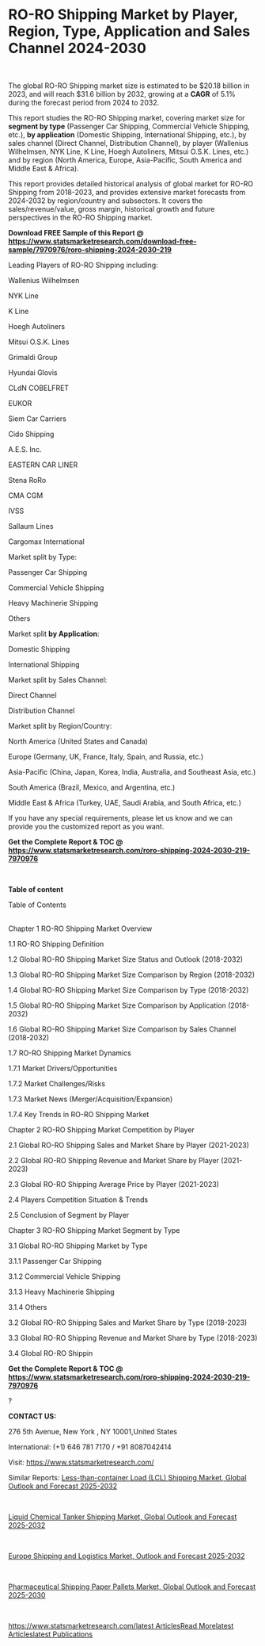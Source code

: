 <h1>RO-RO Shipping Market by Player, Region, Type, Application and Sales Channel 2024-2030</h1><br/><p>The global RO-RO Shipping market size is estimated to be $20.18 billion in 2023, and will reach $31.6 billion by 2032, growing at a <strong>CAGR</strong> of 5.1% during the forecast period from 2024 to 2032.</p>
 
 
 
 <p>This report studies the RO-RO Shipping market, covering market size for <strong>segment by type</strong> (Passenger Car Shipping, Commercial Vehicle Shipping, etc.), <strong>by application</strong> (Domestic Shipping, International Shipping, etc.), by sales channel (Direct Channel, Distribution Channel), by player (Wallenius Wilhelmsen, NYK Line, K Line, Hoegh Autoliners, Mitsui O.S.K. Lines, etc.) and by region (North America, Europe, Asia-Pacific, South America and Middle East & Africa).</p>
 
 
 
 <p>This report provides detailed historical analysis of global market for RO-RO Shipping from 2018-2023, and provides extensive market forecasts from 2024-2032 by region/country and subsectors. It covers the sales/revenue/value, gross margin, historical growth and future perspectives in the RO-RO Shipping market.</p>
 
 
 
 <p><strong>Download FREE Sample of this Report @ <a href="https://www.statsmarketresearch.com/download-free-sample/7970976/roro-shipping-2024-2030-219">https://www.statsmarketresearch.com/download-free-sample/7970976/roro-shipping-2024-2030-219</a></strong></p>
 
 
 
 <p>Leading Players of RO-RO Shipping including:</p>
 
 
 
 <p>Wallenius Wilhelmsen</p>
 
 
 
 <p>NYK Line</p>
 
 
 
 <p>K Line</p>
 
 
 
 <p>Hoegh Autoliners</p>
 
 
 
 <p>Mitsui O.S.K. Lines</p>
 
 
 
 <p>Grimaldi Group</p>
 
 
 
 <p>Hyundai Glovis</p>
 
 
 
 <p>CLdN COBELFRET</p>
 
 
 
 <p>EUKOR</p>
 
 
 
 <p>Siem Car Carriers</p>
 
 
 
 <p>Cido Shipping</p>
 
 
 
 <p>A.E.S. Inc.</p>
 
 
 
 <p>EASTERN CAR LINER</p>
 
 
 
 <p>Stena RoRo</p>
 
 
 
 <p>CMA CGM</p>
 
 
 
 <p>IVSS</p>
 
 
 
 <p>Sallaum Lines</p>
 
 
 
 <p>Cargomax International</p>
 
 
 
 <p>Market split by Type:</p>
 
 
 
 <p>Passenger Car Shipping</p>
 
 
 
 <p>Commercial Vehicle Shipping</p>
 
 
 
 <p>Heavy Machinerie Shipping</p>
 
 
 
 <p>Others</p>
 
 
 
 <p>Market split <strong>by Application</strong>:</p>
 
 
 
 <p>Domestic Shipping</p>
 
 
 
 <p>International Shipping</p>
 
 
 
 <p>Market split by Sales Channel:</p>
 
 
 
 <p>Direct Channel</p>
 
 
 
 <p>Distribution Channel</p>
 
 
 
 <p>Market split by Region/Country:</p>
 
 
 
 <p>North America (United States and Canada)</p>
 
 
 
 <p>Europe (Germany, UK, France, Italy, Spain, and Russia, etc.)</p>
 
 
 
 <p>Asia-Pacific (China, Japan, Korea, India, Australia, and Southeast Asia, etc.)</p>
 
 
 
 <p>South America (Brazil, Mexico, and Argentina, etc.)</p>
 
 
 
 <p>Middle East & Africa (Turkey, UAE, Saudi Arabia, and South Africa, etc.)</p>
 
 
 
 <p>If you have any special requirements, please let us know and we can provide you the customized report as you want.</p>
 
 
 
 <div><b>Get the Complete Report & TOC @ <a href="https://www.statsmarketresearch.com/roro-shipping-2024-2030-219-7970976">https://www.statsmarketresearch.com/roro-shipping-2024-2030-219-7970976</a></b></div>
 
 
 
 <p><br />
 
 <b>Table of content</b></p>
 
 
 
 <p>Table of Contents<br />
 
 <br />
 
 Chapter 1 RO-RO Shipping Market Overview<br />
 
 1.1 RO-RO Shipping Definition<br />
 
 1.2 Global RO-RO Shipping Market Size Status and Outlook (2018-2032)<br />
 
 1.3 Global RO-RO Shipping Market Size Comparison by Region (2018-2032)<br />
 
 1.4 Global RO-RO Shipping Market Size Comparison by Type (2018-2032)<br />
 
 1.5 Global RO-RO Shipping Market Size Comparison by Application (2018-2032)<br />
 
 1.6 Global RO-RO Shipping Market Size Comparison by Sales Channel (2018-2032)<br />
 
 1.7 RO-RO Shipping Market Dynamics<br />
 
 1.7.1 Market Drivers/Opportunities<br />
 
 1.7.2 Market Challenges/Risks<br />
 
 1.7.3 Market News (Merger/Acquisition/Expansion)<br />
 
 1.7.4 Key Trends in RO-RO Shipping Market<br />
 
 Chapter 2 RO-RO Shipping Market Competition by Player<br />
 
 2.1 Global RO-RO Shipping Sales and Market Share by Player (2021-2023)<br />
 
 2.2 Global RO-RO Shipping Revenue and Market Share by Player (2021-2023)<br />
 
 2.3 Global RO-RO Shipping Average Price by Player (2021-2023)<br />
 
 2.4 Players Competition Situation & Trends<br />
 
 2.5 Conclusion of Segment by Player<br />
 
 Chapter 3 RO-RO Shipping Market Segment by Type<br />
 
 3.1 Global RO-RO Shipping Market by Type<br />
 
 3.1.1 Passenger Car Shipping<br />
 
 3.1.2 Commercial Vehicle Shipping<br />
 
 3.1.3 Heavy Machinerie Shipping<br />
 
 3.1.4 Others<br />
 
 3.2 Global RO-RO Shipping Sales and Market Share by Type (2018-2023)<br />
 
 3.3 Global RO-RO Shipping Revenue and Market Share by Type (2018-2023)<br />
 
 3.4 Global RO-RO Shippin</p>
 
 
 
 <div><b>Get the Complete Report & TOC @ <a href="https://www.statsmarketresearch.com/roro-shipping-2024-2030-219-7970976">https://www.statsmarketresearch.com/roro-shipping-2024-2030-219-7970976</a></b></div>
 
 
 
 <p>? </p>
 
 
 
 <p><b>CONTACT US:</b><br />
 
 276 5th Avenue, New York , NY 10001,United States<br />
 
 International: (+1) 646 781 7170 / +91 8087042414<br />
 
 Visit: <a href="https://www.statsmarketresearch.com/">https://www.statsmarketresearch.com/</a><br />
 
 Similar Reports: <a href="https://www.statsmarketresearch.com/roro-shipping-2024-2030-219-7970976">Less-than-container Load (LCL) Shipping Market, Global Outlook and Forecast 2025-2032</a><br />
 
 <br />
 
 <a href="https://www.statsmarketresearch.com/roro-shipping-2024-2030-219-7970976">Liquid Chemical Tanker Shipping Market, Global Outlook and Forecast 2025-2032</a><br />
 
 <br />
 
 <a href="https://www.statsmarketresearch.com/roro-shipping-2024-2030-219-7970976">Europe Shipping and Logistics Market, Outlook and Forecast 2025-2032</a><br />
 
 <br />
 
 <a href="https://www.statsmarketresearch.com/roro-shipping-2024-2030-219-7970976">Pharmaceutical Shipping Paper Pallets Market, Global Outlook and Forecast 2025-2030</a><br />
 
 <br />
 
 <a href="https://gyeongbokgung.com">https://www.statsmarketresearch.com/</a><a href="https://hallyeomaritime.com">latest Articles</a><a href="https://jingwansa.com">Read More</a><a href="https://nguoiviet.jp/">latest Articles</a><a href="https://www.intelmarketresearch.com/">latest Publications</a></p>